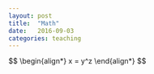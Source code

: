 ```yaml
---
layout: post
title:  "Math"
date:   2016-09-03
categories: teaching
---
```


<div>
$$
\begin{align*}
x = y^z
\end{align*}
$$
</div>

